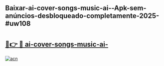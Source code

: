 ## Baixar-ai-cover-songs-music-ai--Apk-sem-anúncios-desbloqueado-completamente-2025-#uw108

# <h2><a href="https://ainizakaria.my?title=ai-cover-songs-music-ai-&ref=20M">🔗👉 🔴 ai-cover-songs-music-ai-</a></h2>

[![acn](https://github.com/user-attachments/assets/0f9c940e-d8b0-45ae-aac7-cd30a18b3e1c)](https://ainizakaria.my?title=ai-cover-songs-music-ai-&ref=20M)

